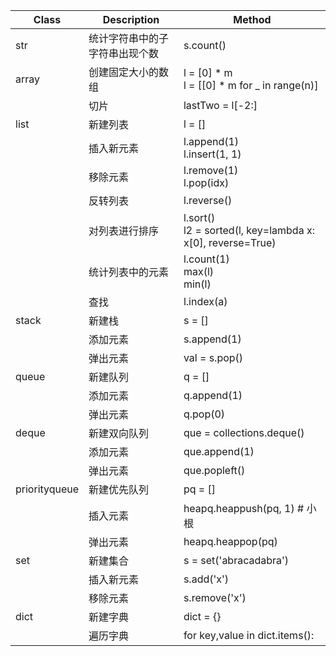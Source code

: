 | Class         | Description                    | Method                                                         |
| ------------- | ------------------------------ | -------------------------------------------------------------- |
| str           | 统计字符串中的子字符串出现个数 | s.count()                                                      |
| array         | 创建固定大小的数组             | l = [0] * m<br />l = [[0] * m for _ in range(n)]               |
|               | 切片                           | lastTwo = l[-2:]                                               |
| list          | 新建列表                       | l = []                                                         |
|               | 插入新元素                     | l.append(1)<br />l.insert(1, 1)                                |
|               | 移除元素                       | l.remove(1)<br />l.pop(idx)                                    |
|               | 反转列表                       | l.reverse()                                                    |
|               | 对列表进行排序                 | l.sort()<br />l2 = sorted(l, key=lambda x: x[0], reverse=True) |
|               | 统计列表中的元素               | l.count(1)<br />max(l)<br />min(l)                             |
|               | 查找                           | l.index(a)                                                     |
| stack         | 新建栈                         | s = []                                                        |
|               | 添加元素                       | s.append(1)                                                    |
|               | 弹出元素                       | val = s.pop()                                                  |
| queue         | 新建队列                       | q = []                                                         |
|               | 添加元素                       | q.append(1)                                                    |
|               | 弹出元素                       | q.pop(0)                                                       |
| deque         | 新建双向队列                   | que = collections.deque()                                      |
|               | 添加元素                       | que.append(1)                                                  |
|               | 弹出元素                       | que.popleft()                                                  |
| priorityqueue | 新建优先队列                   | pq = []                                                        |
|               | 插入元素                       | heapq.heappush(pq, 1) # 小根                                   |
|               | 弹出元素                       | heapq.heappop(pq)                                              |
| set           | 新建集合                       | s = set('abracadabra')                                         |
|               | 插入新元素                     | s.add('x')                                                     |
|               | 移除元素                       | s.remove('x')                                                  |
| dict          | 新建字典                       | dict = {}                                                      |
|               | 遍历字典                       | for key,value in dict.items():                                 |
